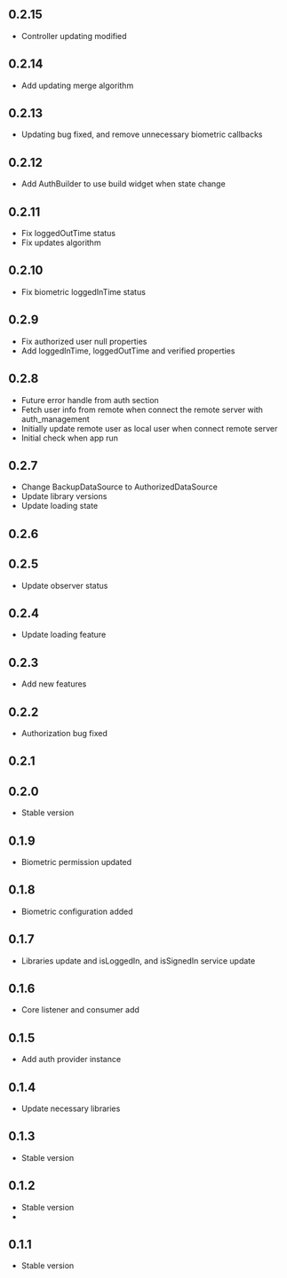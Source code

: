 ## 0.2.15

* Controller updating modified

## 0.2.14

* Add updating merge algorithm

## 0.2.13

* Updating bug fixed, and remove unnecessary biometric callbacks

## 0.2.12

* Add AuthBuilder to use build widget when state change

## 0.2.11

* Fix loggedOutTime status
* Fix updates algorithm

## 0.2.10

* Fix biometric loggedInTime status

## 0.2.9

* Fix authorized user null properties
* Add loggedInTime, loggedOutTime and verified properties

## 0.2.8

* Future error handle from auth section
* Fetch user info from remote when connect the remote server with auth_management
* Initially update remote user as local user when connect remote server
* Initial check when app run

## 0.2.7

* Change BackupDataSource to AuthorizedDataSource
* Update library versions
* Update loading state

## 0.2.6

## 0.2.5

* Update observer status

## 0.2.4

* Update loading feature

## 0.2.3

* Add new features

## 0.2.2

* Authorization bug fixed

## 0.2.1

## 0.2.0

* Stable version

## 0.1.9

* Biometric permission updated

## 0.1.8

* Biometric configuration added

## 0.1.7

* Libraries update and isLoggedIn, and isSignedIn service update

## 0.1.6

* Core listener and consumer add

## 0.1.5

* Add auth provider instance

## 0.1.4

* Update necessary libraries

## 0.1.3

* Stable version

## 0.1.2

* Stable version
*

## 0.1.1

* Stable version
